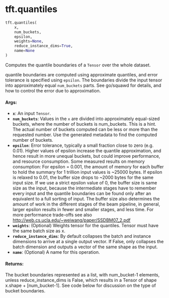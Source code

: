<div itemscope itemtype="http://developers.google.com/ReferenceObject">
<meta itemprop="name" content="tft.quantiles" />
<meta itemprop="path" content="Stable" />
</div>

# tft.quantiles

``` python
tft.quantiles(
    x,
    num_buckets,
    epsilon,
    weights=None,
    reduce_instance_dims=True,
    name=None
)
```

Computes the quantile boundaries of a `Tensor` over the whole dataset.

quantile boundaries are computed using approximate quantiles,
and error tolerance is specified using `epsilon`. The boundaries divide the
input tensor into approximately equal `num_buckets` parts.
See go/squawd for details, and how to control the error due to approximation.

#### Args:

* <b>`x`</b>: An input `Tensor`.
* <b>`num_buckets`</b>: Values in the `x` are divided into approximately equal-sized
    buckets, where the number of buckets is num_buckets. This is a hint. The
    actual number of buckets computed can be less or more than the requested
    number. Use the generated metadata to find the computed number of buckets.
* <b>`epsilon`</b>: Error tolerance, typically a small fraction close to zero (e.g.
    0.01). Higher values of epsilon increase the quantile approximation, and
    hence result in more unequal buckets, but could improve performance,
    and resource consumption.  Some measured results on memory consumption:
      For epsilon = 0.001, the amount of memory for each buffer to hold the
      summary for 1 trillion input values is ~25000 bytes. If epsilon is
      relaxed to 0.01, the buffer size drops to ~2000 bytes for the same input
      size. If we use a strict epsilon value of 0, the buffer size is same
      size as the input, because the intermediate stages have to remember
      every input and the quantile boundaries can be found only after an
      equivalent to a full sorting of input. The buffer size also determines
      the amount of work in the different stages of the beam pipeline, in
      general, larger epsilon results in fewer and smaller stages, and less
      time. For more performance
      trade-offs see also http://web.cs.ucla.edu/~weiwang/paper/SSDBM07_2.pdf
* <b>`weights`</b>: (Optional) Weights tensor for the quantiles. Tensor must have the
    same batch size as x.
* <b>`reduce_instance_dims`</b>: By default collapses the batch and instance dimensions
      to arrive at a single output vector. If False, only collapses the batch
      dimension and outputs a vector of the same shape as the input.
* <b>`name`</b>: (Optional) A name for this operation.


#### Returns:

The bucket boundaries represented as a list, with num_bucket-1 elements,
unless reduce_instance_dims is False, which results in a Tensor of
shape x.shape + [num_bucket-1].
See code below for discussion on the type of bucket boundaries.